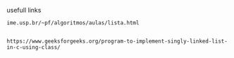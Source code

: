 usefull links

	ime.usp.br/~pf/algoritmos/aulas/lista.html


	https://www.geeksforgeeks.org/program-to-implement-singly-linked-list-in-c-using-class/